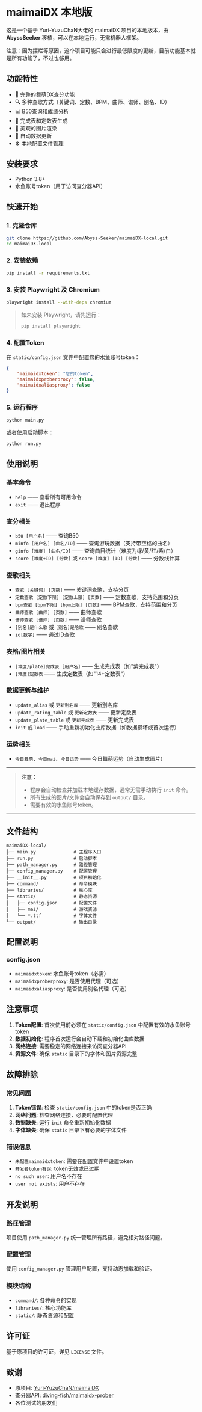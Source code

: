 # maimaiDX 本地版

这是一个基于 Yuri-YuzuChaN大佬的 maimaiDX 项目的本地版本，由 **AbyssSeeker** 移植，可以在本地运行，无需机器人框架。

注意：因为摆烂等原因，这个项目可能只会进行最低限度的更新，目前功能基本就是所有功能了，不过也够用。

## 功能特性

- 🎵 完整的舞萌DX查分功能
- 🔍 多种查歌方式（关键词、定数、BPM、曲师、谱师、别名、ID）
- 📊 B50查询和成绩分析
- 🎯 完成表和定数表生成
- 🎨 美观的图片渲染
- 🔄 自动数据更新
- ⚙️ 本地配置文件管理

## 安装要求

- Python 3.8+
- 水鱼账号token（用于访问查分器API）

## 快速开始

### 1. 克隆仓库

```bash
git clone https://github.com/Abyss-Seeker/maimaiDX-local.git
cd maimaiDX-local
```

### 2. 安装依赖

```bash
pip install -r requirements.txt
```

### 3. 安装 Playwright 及 Chromium

```bash
playwright install --with-deps chromium
```

> 如未安装 Playwright，请先运行：
>
> ```bash
> pip install playwright
> ```

### 4. 配置Token

在 `static/config.json` 文件中配置您的水鱼账号token：

```json
{
    "maimaidxtoken": "您的token",
    "maimaidxproberproxy": false,
    "maimaidxaliasproxy": false
}
```

### 5. 运行程序

```bash
python main.py
```

或者使用启动脚本：

```bash
python run.py
```

## 使用说明

### 基本命令

- `help` —— 查看所有可用命令
- `exit` —— 退出程序

### 查分相关

- `b50 [用户名]` —— 查询B50
- `minfo [用户名] [曲名/ID]` —— 查询游玩数据（支持带空格的曲名）
- `ginfo [难度] [曲名/ID]` —— 查询曲目统计（难度为绿/黄/红/紫/白）
- `score [难度+ID] [分数]` 或 `score [难度] [ID] [分数]` —— 分数线计算

### 查歌相关

- `查歌 [关键词] [页数]` —— 关键词查歌，支持分页
- `定数查歌 [定数下限] [定数上限] [页数]` —— 定数查歌，支持范围和分页
- `bpm查歌 [bpm下限] [bpm上限] [页数]` —— BPM查歌，支持范围和分页
- `曲师查歌 [曲师] [页数]` —— 曲师查歌
- `谱师查歌 [谱师] [页数]` —— 谱师查歌
- `[别名]是什么歌` 或 `[别名]是啥歌` —— 别名查歌
- `id[数字]` —— 通过ID查歌

### 表格/图片相关

- `[难度/plate]完成表 [用户名]` —— 生成完成表（如"紫完成表"）
- `[难度]定数表` —— 生成定数表（如"14+定数表"）

### 数据更新与维护

- `update_alias` 或 `更新别名库` —— 更新别名库
- `update_rating_table` 或 `更新定数表` —— 更新定数表
- `update_plate_table` 或 `更新完成表` —— 更新完成表
- `init` 或 `load` —— 手动重新初始化曲库数据（如数据损坏或首次运行）

### 运势相关

- `今日舞萌`、`今日mai`、`今日运势` —— 今日舞萌运势（自动生成图片）

---

> **注意：**
>
> - 程序会自动检查并加载本地缓存数据，通常无需手动执行 `init` 命令。
> - 所有生成的图片/文件会自动保存到 `output/` 目录。
> - 需要有效的水鱼账号token。

---

## 文件结构

```
maimaiDX-local/
├── main.py              # 主程序入口
├── run.py               # 启动脚本
├── path_manager.py      # 路径管理
├── config_manager.py    # 配置管理
├── __init__.py          # 项目初始化
├── command/             # 命令模块
├── libraries/           # 核心库
├── static/              # 静态资源
│   ├── config.json      # 配置文件
│   ├── mai/             # 游戏资源
│   └── *.ttf            # 字体文件
└── output/              # 输出目录
```

## 配置说明

### config.json

- `maimaidxtoken`: 水鱼账号token（必需）
- `maimaidxproberproxy`: 是否使用代理（可选）
- `maimaidxaliasproxy`: 是否使用别名代理（可选）

## 注意事项

1. **Token配置**: 首次使用前必须在 `static/config.json` 中配置有效的水鱼账号token
2. **数据初始化**: 程序首次运行会自动下载和初始化曲库数据
3. **网络连接**: 需要稳定的网络连接来访问查分器API
4. **资源文件**: 确保 `static` 目录下的字体和图片资源完整

## 故障排除

### 常见问题

1. **Token错误**: 检查 `static/config.json` 中的token是否正确
2. **网络问题**: 检查网络连接，必要时配置代理
3. **数据缺失**: 运行 `init` 命令重新初始化数据
4. **字体缺失**: 确保 `static` 目录下有必要的字体文件

### 错误信息

- `未配置maimaidxtoken`: 需要在配置文件中设置token
- `开发者token有误`: token无效或已过期
- `no such user`: 用户名不存在
- `user not exists`: 用户不存在

## 开发说明

### 路径管理

项目使用 `path_manager.py` 统一管理所有路径，避免相对路径问题。

### 配置管理

使用 `config_manager.py` 管理用户配置，支持动态加载和验证。

### 模块结构

- `command/`: 各种命令的实现
- `libraries/`: 核心功能库
- `static/`: 静态资源和配置

## 许可证

基于原项目的许可证，详见 `LICENSE` 文件。

## 致谢

- 原项目: [Yuri-YuzuChaN/maimaiDX](https://github.com/Yuri-YuzuChaN/maimaiDX)
- 查分器API: [diving-fish/maimaidx-prober](https://github.com/diving-fish/maimaidxprober)
- 各位测试的朋友们
